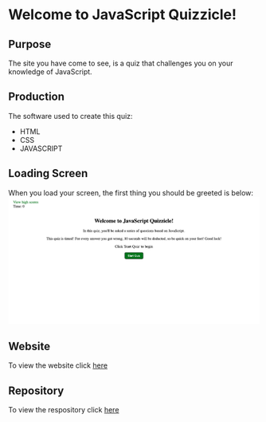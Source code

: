 # Welcome to JavaScript Quizzicle!

## Purpose
The site you have come to see, is a quiz that challenges you on your knowledge of JavaScript. 

## Production
The software used to create this quiz:
  - HTML
  - CSS
  - JAVASCRIPT

## Loading Screen
When you load your screen, the first thing you should be greeted is below: 
![JavaScript Quizzicle](./develop/assets/images/js-quiz.png)

## Website
To view the website click [here]("")

## Repository
To view the respository click [here]("")